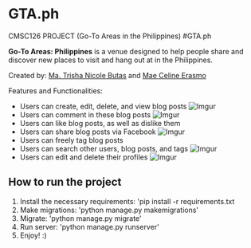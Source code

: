 # GTA.ph
CMSC126 PROJECT (Go-To Areas in the Philippines)
#GTA.ph

__Go-To Areas: Philippines__ is a venue designed to help people share and discover new places to visit and hang out at in the Philippines.

Created by: [Ma. Trisha Nicole Butas](https://github.com/tres-passer) and [Mae Celine Erasmo](https://github.com/cerasmae)

Features and Functionalities:
* Users can create, edit, delete, and view blog posts
![Imgur](http://i.imgur.com/okr5vRe.png)
* Users can comment in these blog posts
![Imgur](http://i.imgur.com/kBaDIzx.png)
* Users can like blog posts, as well as dislike them
* Users can share blog posts via Facebook
![Imgur](http://i.imgur.com/Tq5aU63.png)
* Users can freely tag blog posts
* Users can search other users, blog posts, and tags
![Imgur](http://i.imgur.com/79cdTUT.png)
* Users can edit and delete their profiles
![Imgur](http://i.imgur.com/7zIDKBF.png)

## How to run the project
1. Install the necessary requirements: 'pip install -r requirements.txt
2. Make migrations: 'python manage.py makemigrations'
3. Migrate: 'python manage.py migrate'
4. Run server: 'python manage.py runserver'
5. Enjoy! :)
